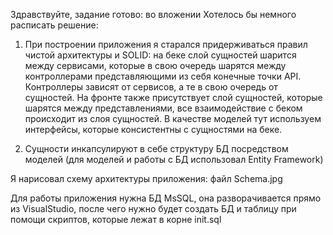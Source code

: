 Здравствуйте, задание готово: во вложении
Хотелось бы немного расписать решение:
1. При построении приложения я старался придерживаться правил чистой архитектуры и SOLID:
на беке слой сущностей шарится между сервисами, которые в свою очередь шарятся между контроллерами представляющими из себя конечные точки API. Контроллеры зависят от сервисов, а те в свою очередь от сущностей.
На фронте также присутствует слой сущностей, которые шарятся между представлениями, все взаимодействие с беком происходит из слоя сущностей. В качестве моделей тут используем интерфейсы, которые консистентны с сущностями на беке.
 
2. Сущности инкапсулируют в себе структуру БД посредством моделей (для моделей и работы с БД использовал Entity Framework)
 
Я нарисовал схему архитектуры приложения: файл Schema.jpg

Для работы приложения нужна БД MsSQL, она разворачивается прямо из VisualStudio, после чего нужно будет создать БД и таблицу при помощи скриптов, которые лежат в корне init.sql
 
